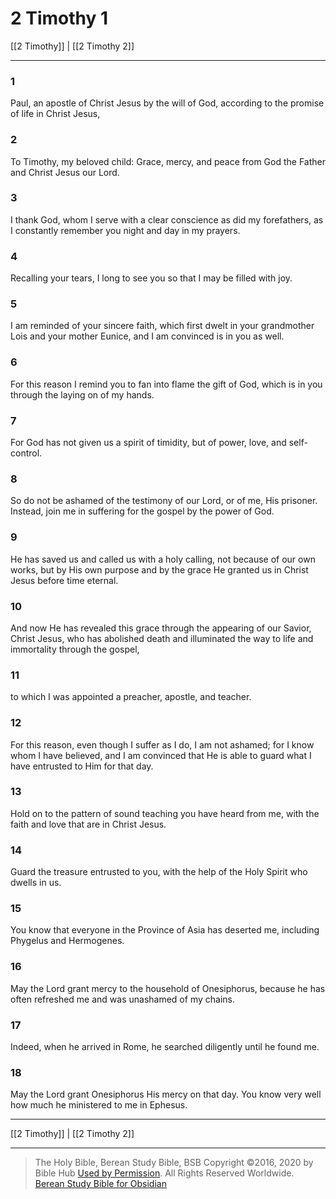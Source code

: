 # 2 Timothy 1

[[2 Timothy]] | [[2 Timothy 2]]

---

### 1
Paul, an apostle of Christ Jesus by the will of God, according to the promise of life in Christ Jesus,

### 2
To Timothy, my beloved child: Grace, mercy, and peace from God the Father and Christ Jesus our Lord.

### 3
I thank God, whom I serve with a clear conscience as did my forefathers, as I constantly remember you night and day in my prayers.

### 4
Recalling your tears, I long to see you so that I may be filled with joy.

### 5
I am reminded of your sincere faith, which first dwelt in your grandmother Lois and your mother Eunice, and I am convinced is in you as well.

### 6
For this reason I remind you to fan into flame the gift of God, which is in you through the laying on of my hands.

### 7
For God has not given us a spirit of timidity, but of power, love, and self-control.

### 8
So do not be ashamed of the testimony of our Lord, or of me, His prisoner. Instead, join me in suffering for the gospel by the power of God.

### 9
He has saved us and called us with a holy calling, not because of our own works, but by His own purpose and by the grace He granted us in Christ Jesus before time eternal.

### 10
And now He has revealed this grace through the appearing of our Savior, Christ Jesus, who has abolished death and illuminated the way to life and immortality through the gospel,

### 11
to which I was appointed a preacher, apostle, and teacher.

### 12
For this reason, even though I suffer as I do, I am not ashamed; for I know whom I have believed, and I am convinced that He is able to guard what I have entrusted to Him for that day.

### 13
Hold on to the pattern of sound teaching you have heard from me, with the faith and love that are in Christ Jesus.

### 14
Guard the treasure entrusted to you, with the help of the Holy Spirit who dwells in us.

### 15
You know that everyone in the Province of Asia has deserted me, including Phygelus and Hermogenes.

### 16
May the Lord grant mercy to the household of Onesiphorus, because he has often refreshed me and was unashamed of my chains.

### 17
Indeed, when he arrived in Rome, he searched diligently until he found me.

### 18
May the Lord grant Onesiphorus His mercy on that day. You know very well how much he ministered to me in Ephesus.

---

[[2 Timothy]] | [[2 Timothy 2]]

---

> The Holy Bible, Berean Study Bible, BSB
> Copyright &copy;2016, 2020 by Bible Hub
> [Used by Permission](https://berean.bible/terms.htm). All Rights Reserved Worldwide.
> [Berean Study Bible for Obsidian](https://github.com/gapmiss/berean-study-bible-for-obsidian)

